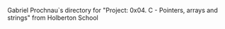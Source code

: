 Gabriel Prochnau`s directory for "Project: 0x04. C - Pointers, arrays and strings" from Holberton School
